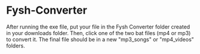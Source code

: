 # Fysh-Converter
After running the exe file, put your file in the Fysh Converter folder created in your downloads folder. Then, click one of the two bat files (mp4 or mp3) to convert it. The final file should be in a new "mp3_songs" or "mp4_videos" folders.
